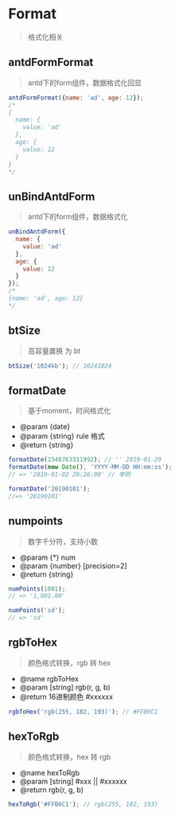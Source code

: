 # Format

> 格式化相关

## antdFormFormat

> antd下的form组件，数据格式化回显

```js
antdFormFormat({name: 'ad', age: 12});
/*
{
  name: {
    value: 'ad'
  },
  age: {
    value: 12
  }
}
*/
```

## unBindAntdForm

> antd下的form组件，数据格式化

```js
unBindAntdForm({
  name: {
    value: 'ad'
  },
  age: {
    value: 12
  }
});
/*
{name: 'ad', age: 12}
*/
```

## btSize

> 高容量置换 为 bt

```js
btSize('1024kb'); // 10241024
```

## formatDate

> 基于moment，时间格式化

* @param {date}
* @param {string} rule 格式
* @return {string}

```js
formatDate(1548763311992); // '' 2019-01-29
formatDate(new Date(), 'YYYY-MM-DD HH:mm:ss');
// => '2019-01-02 20:26:00' // 举例

formatDate('20190101');
//=> '20190101'
```

## numpoints

> 数字千分符，支持小数

* @param {*} num
* @param {number} [precision=2]
* @return {string}

```js
numPoints(1001);
// => '1,001.00'

numPoints('sd');
// => 'sd'
```

## rgbToHex

> 颜色格式转换，rgb 转 hex

* @name rgbToHex
* @param [string] rgb(r, g, b)
* @return 16进制颜色 #xxxxxx

```js
rgbToHex('rgb(255, 182, 193)'); // #FFB6C1
```

## hexToRgb

> 颜色格式转换，hex 转 rgb

* @name hexToRgb
* @param [string] #xxx || #xxxxxx
* @return rgb(r, g, b)

```js
hexToRgb('#FFB6C1'); // rgb(255, 182, 193)
```